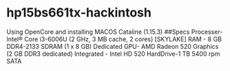 # hp15bs661tx-hackintosh
Using OpenCore and installing MACOS Cataline (1.15.3)
##Specs
Processer- Intel® Core i3-6006U (2 GHz, 3 MB cache, 2 cores) [SKYLAKE]
RAM - 8 GB DDR4-2133 SDRAM (1 x 8 GB)
Dedicated GPU- AMD Radeon 520 Graphics (2 GB DDR3 dedicated)
Integrated - Intel HD 520 
HardDrive-1 TB 5400 rpm SATA
